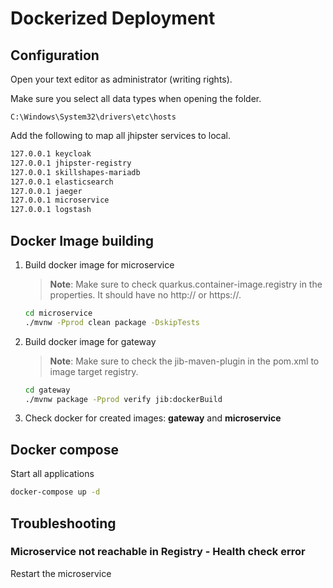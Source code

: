 # Dockerized Deployment

## Configuration

Open your text editor as administrator (writing rights).

Make sure you select all data types when opening the folder.

```
C:\Windows\System32\drivers\etc\hosts
```

Add the following to map all jhipster services to local.

```sh
127.0.0.1 keycloak
127.0.0.1 jhipster-registry
127.0.0.1 skillshapes-mariadb
127.0.0.1 elasticsearch
127.0.0.1 jaeger
127.0.0.1 microservice
127.0.0.1 logstash
```

## Docker Image building

1. Build docker image for microservice

   > **Note**: Make sure to check quarkus.container-image.registry in the properties. It should have no http:// or https://.

   ```sh
   cd microservice
   ./mvnw -Pprod clean package -DskipTests
   ```

2. Build docker image for gateway

   > **Note**: Make sure to check the jib-maven-plugin in the pom.xml to image target registry.

   ```sh
   cd gateway
   ./mvnw package -Pprod verify jib:dockerBuild
   ```

3. Check docker for created images: **gateway** and **microservice**

## Docker compose

Start all applications

```sh
docker-compose up -d
```

## Troubleshooting

### Microservice not reachable in Registry - Health check error

Restart the microservice
